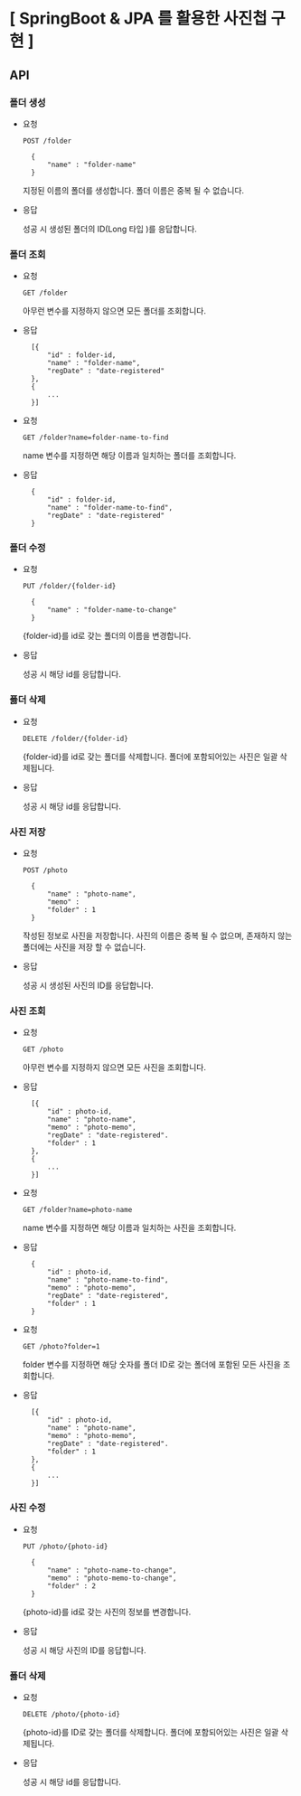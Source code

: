 # [ SpringBoot & JPA 를 활용한 사진첩 구현 ]

## API

### 폴더 생성

- 요청

	`POST /folder`

		{
			"name" : "folder-name"
		}
		
	지정된 이름의 폴더를 생성합니다. 폴더 이름은 중복 될 수 없습니다.
	
- 응답

	 성공 시 생성된 폴더의 ID(Long 타입 )를 응답합니다.

### 폴더 조회

- 요청

	`GET /folder`
	
	아무런 변수를 지정하지 않으면 모든 폴더를 조회합니다.

- 응답

		[{
			"id" : folder-id,
			"name" : "folder-name",
			"regDate" : "date-registered"
		},
		{
			...
		}]

- 요청
	
	`GET /folder?name=folder-name-to-find`

	name 변수를 지정하면 해당 이름과 일치하는 폴더를 조회합니다.
	
- 응답

		{
			"id" : folder-id,
			"name" : "folder-name-to-find",
			"regDate" : "date-registered"
		}
		
### 폴더 수정

- 요청
	
	`PUT /folder/{folder-id}`

		{
			"name" : "folder-name-to-change"
		}
	
	{folder-id}를 id로 갖는 폴더의 이름을 변경합니다.
	
- 응답

	 성공 시 해당 id를 응답합니다.

### 폻더 삭제

- 요청
	
	`DELETE /folder/{folder-id}`

	{folder-id}를 id로 갖는 폴더를 삭제합니다. 폴더에 포함되어있는 사진은 일괄 삭제됩니다.
	
- 응답

	 성공 시 해당 id를 응답합니다.

### 사진 저장

- 요청

	`POST /photo`

		{
			"name" : "photo-name",
			"memo" :
			"folder" : 1
		}
		
	작성된 정보로 사진을 저장합니다. 사진의 이름은 중복 될 수 없으며, 존재하지 않는 폴더에는 사진을 저장 할 수 없습니다.
	
- 응답

	 성공 시 생성된 사진의 ID를 응답합니다.

### 사진 조회

- 요청

	`GET /photo`
	
	아무런 변수를 지정하지 않으면 모든 사진을 조회합니다.

- 응답

		[{
			"id" : photo-id,
			"name" : "photo-name",
			"memo" : "photo-memo",
			"regDate" : "date-registered".
			"folder" : 1
		},
		{
			...
		}]

- 요청
	
	`GET /folder?name=photo-name`

	name 변수를 지정하면 해당 이름과 일치하는 사진을 조회합니다.
	
- 응답

		{
			"id" : photo-id,
			"name" : "photo-name-to-find",
			"memo" : "photo-memo",
			"regDate" : "date-registered",
			"folder" : 1	
		}
		
- 요청

	`GET /photo?folder=1`
	
	folder 변수를 지정하면 해당 숫자를 폴더 ID로 갖는 폴더에 포함된 모든 사진을 조회합니다.

- 응답

		[{
			"id" : photo-id,
			"name" : "photo-name",
			"memo" : "photo-memo",
			"regDate" : "date-registered".
			"folder" : 1
		},
		{
			...
		}]

### 사진 수정

- 요청
	
	`PUT /photo/{photo-id}`

		{
			"name" : "photo-name-to-change",
			"memo" : "photo-memo-to-change",
			"folder" : 2
		}
	
	{photo-id}를 id로 갖는 사진의 정보를 변경합니다.
	
- 응답

	 성공 시 해당 사진의 ID를 응답합니다.

### 폻더 삭제

- 요청
	
	`DELETE /photo/{photo-id}`

	{photo-id}를 ID로 갖는 폴더를 삭제합니다. 폴더에 포함되어있는 사진은 일괄 삭제됩니다.
	
- 응답

	 성공 시 해당 id를 응답합니다.
	 
